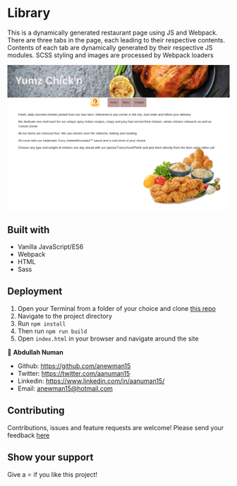 # Library
This is a dynamically generated restaurant page using JS and Webpack. There are three tabs in the page, each leading to their respective contents. Contents of each tab are dynamically generated by their respective JS modules. SCSS styling and images are processed by Webpack loaders

![App Screenshot](./app-screenshot.png)

## Built with
- Vanilla JavaScript/ES6
- Webpack
- HTML
- Sass

## Deployment
1. Open your Terminal from a folder of your choice and clone [this repo](https://github.com/anewman15/restaurant-page/)
2. Navigate to the project directory
3. Run `npm install`
4. Then run `npm run build`
5. Open `index.html` in your browser and navigate around the site

👤 **Abdullah Numan**

- Github:   https://github.com/anewman15
- Twitter:  https://twitter.com/aanuman15
- Linkedin: https://www.linkedin.com/in/aanuman15/
- Email:    anewman15@hotmail.com

##    Contributing

Contributions, issues and feature requests are welcome!
Please send your feedback [here](https://github.com/anewman15/restaurant-page/issues)

## Show your support

Give a ⭐️ if you like this project!